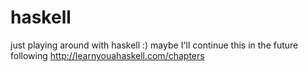 # haskell
just playing around with haskell :)
maybe I'll continue this in the future
following http://learnyouahaskell.com/chapters
